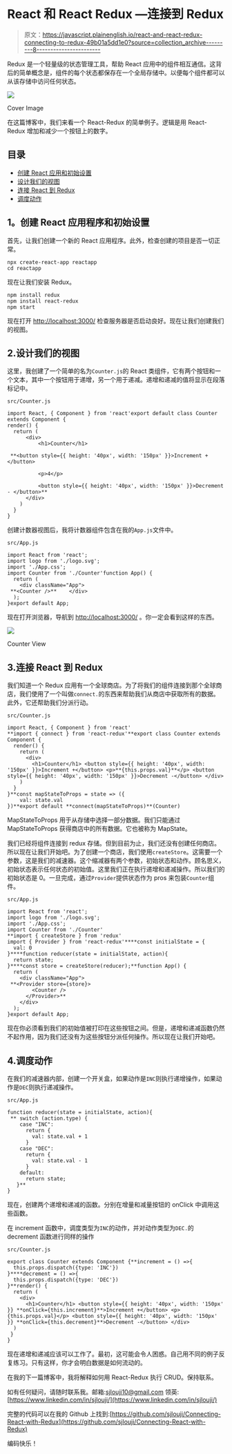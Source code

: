 # React 和 React Redux —连接到 Redux

> 原文：<https://javascript.plainenglish.io/react-and-react-redux-connecting-to-redux-49b01a5dd1e0?source=collection_archive---------8----------------------->

Redux 是一个轻量级的状态管理工具，帮助 React 应用中的组件相互通信。这背后的简单概念是，组件的每个状态都保存在一个全局存储中。以便每个组件都可以从该存储中访问任何状态。

![](img/95f4db91032198318a1606d2682d158d.png)

Cover Image

在这篇博客中，我们来看一个 React-Redux 的简单例子。逻辑是用 React-Redux 增加和减少一个按钮上的数字。

## **目录**

*   [创建 React 应用和初始设置](#ee30)
*   [设计我们的视图](#3efb)
*   [连接 React 到 Redux](#0b3f)
*   [调度动作](#80f3)

## **1。创建 React 应用程序和初始设置**

首先，让我们创建一个新的 React 应用程序。此外，检查创建的项目是否一切正常。

```
npx create-react-app reactapp
cd reactapp
```

现在让我们安装 Redux。

```
npm install redux
npm install react-redux
npm start
```

现在打开 [http://localhost:3000/](http://localhost:3000/) 检查服务器是否启动良好。现在让我们创建我们的视图。

## 2.**设计我们的视图**

这里，我创建了一个简单的名为`Counter.js`的 React 类组件，它有两个按钮和一个文本，其中一个按钮用于递增，另一个用于递减。递增和递减的值将显示在段落标记中。

`src/Counter.js`

```
import React, { Component } from 'react'export default class Counter extends Component {
render() {
  return ( 
      <div>
          <h1>Counter</h1>

 **<button style={{ height: '40px', width: '150px' }}>Increment + </button>

          <p>4</p>

          <button style={{ height: '40px', width: '150px' }}>Decrement - </button>**
      </div>
    )
  }
}
```

创建计数器视图后，我将计数器组件包含在我的`App.js`文件中。

`src/App.js`

```
import React from 'react';
import logo from './logo.svg';
import './App.css';
import Counter from './Counter'function App() {
  return (
    <div className="App">
 **<Counter />**    </div>
  );
}export default App;
```

现在打开浏览器，导航到 [http://localhost:3000/](http://localhost:3000/) 。你一定会看到这样的东西。

![](img/73fb7b2363c89cd03300216103f4293c.png)

Counter View

## 3.**连接 React 到 Redux**

我们知道一个 Redux 应用有一个全球商店。为了将我们的组件连接到那个全球商店，我们使用了一个叫做`connect.`的东西来帮助我们从商店中获取所有的数据。此外，它还帮助我们分派行动。

`src/Counter.js`

```
import React, { Component } from 'react'
**import { connect } from 'react-redux'**export class Counter extends Component {
  render() {
    return (
      <div>
        <h1>Counter</h1> <button style={{ height: '40px', width: '150px' }}>Increment +</button> <p>**{this.props.val}**</p> <button style={{ height: '40px', width: '150px' }}>Decrement -</button> </div>
    )
  }
}**const mapStateToProps = state => ({ 
    val: state.val
})**export default **connect(mapStateToProps)**(Counter)
```

MapStateToProps 用于从存储中选择一部分数据。我们只能通过 MapStateToProps 获得商店中的所有数据。它也被称为 MapState。

我们已经将组件连接到 redux 存储。但到目前为止，我们还没有创建任何商店。所以现在让我们开始吧。为了创建一个商店，我们使用`createStore`。这需要一个参数，这是我们的减速器。这个缩减器有两个参数，初始状态和动作。顾名思义，初始状态表示任何状态的初始值。这里我们正在执行递增和递减操作。所以我们的初始状态是 0。一旦完成，通过`Provider`提供状态作为 pros 来包装`Counter`组件。

`src/App.js`

```
import React from 'react';
import logo from './logo.svg';
import './App.css';
import Counter from './Counter'
**import { createStore } from 'redux'
import { Provider } from 'react-redux'****const initialState = {
  val: 0
}****function reducer(state = initialState, action){
  return state;
}****const store = createStore(reducer);**function App() {
  return (
    <div className="App">
 **<Provider store={store}>
        <Counter />
      </Provider>**
    </div>
  );
}export default App;
```

现在你必须看到我们的初始值被打印在这些按钮之间。但是，递增和递减函数仍然不起作用，因为我们还没有为这些按钮分派任何操作。所以现在让我们开始吧。

## 4.**调度动作**

在我们的减速器内部，创建一个开关盒，如果动作是`INC`则执行递增操作，如果动作是`DEC`则执行递减操作。

`src/App.js`

```
function reducer(state = initialState, action){
 ** switch (action.type) {
    case "INC":
      return {
        val: state.val + 1
      }
    case "DEC":
      return {
        val: state.val - 1
      }
    default:
      return state;
   }**
}
```

现在，创建两个递增和递减的函数。分别在增量和减量按钮的 onClick 中调用这些函数。

在 increment 函数中，调度类型为`INC`的动作，并对动作类型为`DEC.`的 decrement 函数进行同样的操作

`src/Counter.js`

```
export class Counter extends Component {**increment = () =>{
  this.props.dispatch({type: 'INC'})
}****decrement = () =>{
  this.props.dispatch({type: 'DEC'})
}**render() {
  return (
    <div>
      <h1>Counter</h1> <button style={{ height: '40px', width: '150px' }} **onClick={this.increment}**>Increment +</button> <p>{this.props.val}</p> <button style={{ height: '40px', width: '150px' }} **onClick={this.decrement}**>Decrement -</button> </div>
  )
 }
}
```

现在递增和递减应该可以工作了。最初，这可能会令人困惑。自己用不同的例子反复练习。只有这样，你才会明白数据是如何流动的。

在我的下一篇博客中，我将解释如何用 React-Redux 执行 CRUD。保持联系。

如有任何疑问，请随时联系我。邮箱:sjlouji10@gmail.com 领英:[https://www.linkedin.com/in/sjlouji/](https://www.linkedin.com/in/sjlouji/)

完整的代码可以在我的 Github 上找到:[https://github.com/sjlouji/Connecting-React-with-Redux](https://github.com/sjlouji/Connecting-React-with-Redux)

编码快乐！
